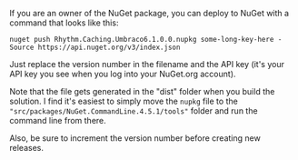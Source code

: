 If you are an owner of the NuGet package, you can deploy to NuGet with a command that looks like this:

```text
nuget push Rhythm.Caching.Umbraco6.1.0.0.nupkg some-long-key-here -Source https://api.nuget.org/v3/index.json
```

Just replace the version number in the filename and the API key (it's your API key you see when you log into your NuGet.org account).

Note that the file gets generated in the "dist" folder when you build the solution.
I find it's easiest to simply move the `nupkg` file to the `"src/packages/NuGet.CommandLine.4.5.1/tools"` folder and run the command line from there.

Also, be sure to increment the version number before creating new releases.